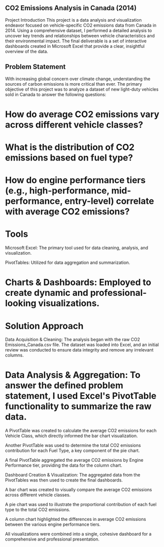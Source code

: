## CO2 Emissions Analysis in Canada (2014)
Project Introduction
This project is a data analysis and visualization endeavor focused on vehicle-specific CO2 emissions data from Canada in 2014. Using a comprehensive dataset, I performed a detailed analysis to uncover key trends and relationships between vehicle characteristics and their environmental impact. The final deliverable is a set of interactive dashboards created in Microsoft Excel that provide a clear, insightful overview of the data.

## Problem Statement
With increasing global concern over climate change, understanding the sources of carbon emissions is more critical than ever. The primary objective of this project was to analyze a dataset of new light-duty vehicles sold in Canada to answer the following questions:

# How do average CO2 emissions vary across different vehicle classes?

# What is the distribution of CO2 emissions based on fuel type?

# How do engine performance tiers (e.g., high-performance, mid-performance, entry-level) correlate with average CO2 emissions?

# Tools
Microsoft Excel: The primary tool used for data cleaning, analysis, and visualization.

PivotTables: Utilized for data aggregation and summarization.

# Charts & Dashboards: Employed to create dynamic and professional-looking visualizations.

# Solution Approach
Data Acquisition & Cleaning: The analysis began with the raw CO2 Emissions_Canada.csv file. The dataset was loaded into Excel, and an initial review was conducted to ensure data integrity and remove any irrelevant columns.

# Data Analysis & Aggregation: To answer the defined problem statement, I used Excel's PivotTable functionality to summarize the raw data.

A PivotTable was created to calculate the average CO2 emissions for each Vehicle Class, which directly informed the bar chart visualization.

Another PivotTable was used to determine the total CO2 emissions contribution for each Fuel Type, a key component of the pie chart.

A final PivotTable aggregated the average CO2 emissions by Engine Performance tier, providing the data for the column chart.

Dashboard Creation & Visualization: The aggregated data from the PivotTables was then used to create the final dashboards.

A bar chart was created to visually compare the average CO2 emissions across different vehicle classes.

A pie chart was used to illustrate the proportional contribution of each fuel type to the total CO2 emissions.

A column chart highlighted the differences in average CO2 emissions between the various engine performance tiers.

All visualizations were combined into a single, cohesive dashboard for a comprehensive and professional presentation.
